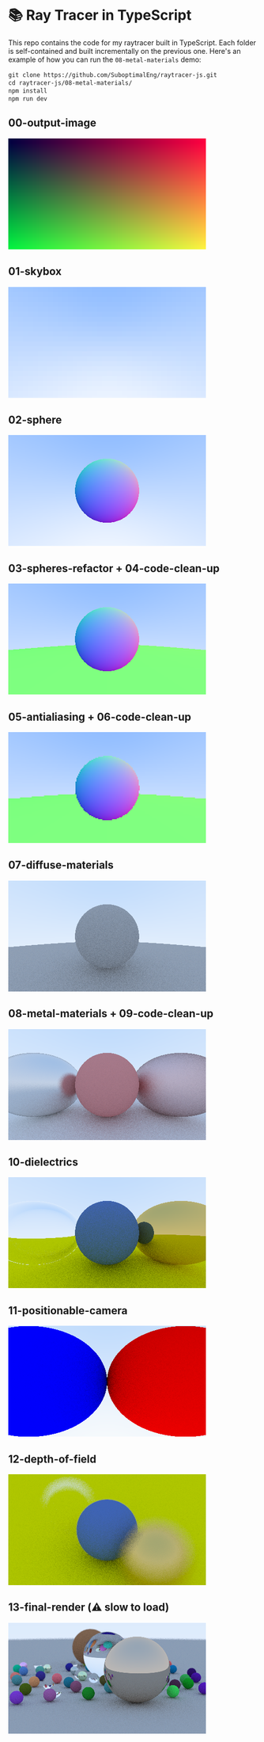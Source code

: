 # 📚 Ray Tracer in TypeScript

This repo contains the code for my raytracer built in TypeScript. Each folder is
self-contained and built incrementally on the previous one. Here's an example of
how you can run the `08-metal-materials` demo:

```
git clone https://github.com/SuboptimalEng/raytracer-js.git
cd raytracer-js/08-metal-materials/
npm install
npm run dev
```

## 00-output-image

<img src="/typescript/_demos/00-output-image.png">

## 01-skybox

<img src="/typescript/_demos/01-skybox.png">

## 02-sphere

<img src="/typescript/_demos/02-sphere.png">

## 03-spheres-refactor + 04-code-clean-up

<img src="/typescript/_demos/03-spheres-refactor.png">

## 05-antialiasing + 06-code-clean-up

<img src="/typescript/_demos/05-antialiasing.png">

## 07-diffuse-materials

<img src="/typescript/_demos/07-diffuse-materials.png">

## 08-metal-materials + 09-code-clean-up

<img src="/typescript/_demos/08-metal-materials.png">

## 10-dielectrics

<img src="/typescript/_demos/10-dielectrics.png">

## 11-positionable-camera

<img src="/typescript/_demos/11-positionable-camera.png">

## 12-depth-of-field

<img src="/typescript/_demos/12-depth-of-field.png">

## 13-final-render (⚠️ slow to load)

<img src="/typescript/_demos/13-final-render.png">
